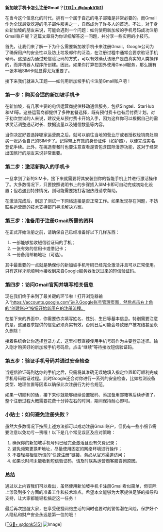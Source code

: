 **新加坡手机卡怎么注册Gmail？[[TG💪+ @donk5151](https://t.me/s/donk5151)]**

在当今这个信息化的时代，拥有一个属于自己的电子邮箱是非常必要的。而Gmail作为全球最受欢迎的电子邮件服务之一，自然成为了许多人的首选。不过，对于身处新加坡的朋友来说，可能会遇到一个问题：如何使用新加坡的手机号码成功注册Gmail账户呢？这篇文章将为你详细解答这一问题，并分享一些实用的小技巧。

首先，让我们来了解一下为什么需要新加坡手机卡来注册Gmail。Google公司为了确保用户的安全性以及防止垃圾邮件的泛滥，在注册过程中通常会要求验证手机号码。这是因为通过短信验证码的方式，可以有效确认该账户是由真实的人类操作的，而非机器人程序所创建。因此，如果你打算在国外使用Gmail服务，那么拥有一张本地SIM卡就显得尤为重要了。

接下来我们就进入正题——如何用新加坡手机卡注册Gmail账户吧！

### 第一步：购买合适的新加坡手机卡

在新加坡，有几家主要的电信运营商提供移动通信服务，包括Singtel、StarHub和M1等。这些运营商都提供了多种套餐选择，既有预付费卡也有后付费计划。对于初次尝试的人来说，建议先从预付费卡开始入手，因为这样你可以根据自己的需求灵活调整通话时长、数据流量以及短信数量等内容。

当你决定好要选择哪家运营商之后，就可以前往当地的营业厅或者授权经销商处购买一张适合自己的SIM卡了。记得带上有效的身份证件（如护照），以便完成实名登记手续。此外，在挑选套餐时也要注意查看是否包含国际漫游功能，这对于经常出国旅行的朋友来说非常重要。

### 第二步：激活新购入的手机卡

一旦拿到了新的SIM卡，接下来就需要将其安装到你的智能手机上并进行激活操作了。大多数情况下，只要按照说明书上的步骤插入SIM卡即可自动完成初始化设置；但若遇到特殊情况，则可能需要拨打客服热线请求帮助。

在激活完成后，别忘了测试一下网络连接是否正常工作。如果发现存在问题，不妨联系运营商的技术支持部门寻求解决方案。

### 第三步：准备用于注册Gmail所需的资料

在正式开始注册之前，请确保自己已经准备好以下几样东西：
1. 一部能够接收短信验证码的手机；
2. 一张有效的信用卡或借记卡；
3. 一份备用邮箱地址（可选）。

其中最重要的一点就是确保你的新加坡手机号码已经完全激活并且可以正常使用。只有这样才能顺利地接收到来自Google服务器发送过来的短信验证码。

### 第四步：访问Gmail官网并填写相关信息

现在我们终于来到了最关键的环节啦！打开浏览器输入“https://accounts.google.com”进入Google账号管理页面，然后点击右上角的“创建账户”按钮开始新用户的注册流程。

在接下来的界面中，你需要依次填写姓名、性别、生日等基本信息。特别需要注意的是，这里要求提供的信息必须真实有效，否则日后可能会导致账户被冻结甚至永久删除！

接着系统会让你选择登录方式，这里推荐直接使用手机号码作为主要登录途径。输入刚才购买好的新加坡手机号码后，点击“继续”等待接收短信验证码。

### 第五步：验证手机号码并通过安全检查

当短信验证码到达你的手机之后，只需将其准确无误地填入指定位置即可顺利完成手机号码验证过程。此时Google还会对你进行一系列的安全检查，比如检测设备类型、地理位置等因素以确保此次注册行为符合规范。

如果一切顺利的话，接下来你就能够继续设置密码、添加备用邮箱等后续步骤了。整个注册过程大概需要花费十分钟左右的时间，期间保持耐心即可。

### 小贴士：如何避免注册失败？

虽然大多数情况下按照上述方法都可以成功注册Gmail账户，但仍有一些小细节需要注意以免功亏一篑哦！以下是几个常见误区及应对策略：

1. 确保你的新加坡手机号码已经完全激活且没有欠费记录；
2. 避免频繁更换IP地址，尽量使用固定的网络环境进行操作；
3. 不要轻易相信所谓的“快速注册”链接，务必从官方渠道访问；
4. 如果长时间未能收到短信验证码，请及时联系运营商客服咨询原因。

### 总结

通过以上内容我们可以看出，虽然使用新加坡手机卡注册Gmail看似简单，但实际上涉及到多个方面的准备工作和技术难点。希望本文能够为大家提供足够的指导和支持，让大家都能轻松搞定这一任务！

最后再次提醒大家，在享受便捷网络生活的同时也要时刻警惕潜在风险，保护好个人隐私和财产安全永远是第一位的哦！

[[TG💪+ @donk5151](https://t.me/s/donk5151) ![Image](https://i.postimg.cc/rwNCRYN7/Snipaste-2025-04-30-17-27-05.png)]